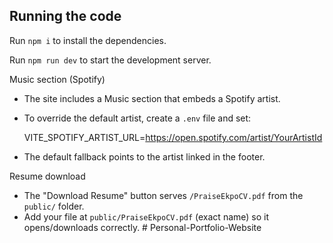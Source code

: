   ## Running the code

  Run `npm i` to install the dependencies.

  Run `npm run dev` to start the development server.

  
  Music section (Spotify)
  - The site includes a Music section that embeds a Spotify artist.
  - To override the default artist, create a `.env` file and set:
    
    VITE_SPOTIFY_ARTIST_URL=https://open.spotify.com/artist/YourArtistId
    
  - The default fallback points to the artist linked in the footer.

  
  Resume download
  - The "Download Resume" button serves `/PraiseEkpoCV.pdf` from the `public/` folder.
  - Add your file at `public/PraiseEkpoCV.pdf` (exact name) so it opens/downloads correctly.
#   P e r s o n a l - P o r t f o l i o - W e b s i t e  
 